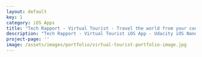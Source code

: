 ```yaml
---
layout: default
key: 1
category: iOS Apps
title: "Tech Rapport - Virtual Tourist - Travel the world from your couch!"
description: "Tech Rapport - Virtual Tourist iOS App - Udacity iOS Nanodegree - Created in Swift 2.0 using xCode for iOS 9, MapKit"
project-page: ''
image: /assets/images/portfolio/virtual-tourist-portfolio-image.jpg
---
```


